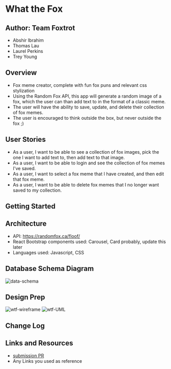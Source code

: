 # What the Fox

## Author: Team Foxtrot

* Abshir Ibrahim
* Thomas Lau
* Laurel Perkins
* Trey Young

## Overview

* Fox meme creator, complete with fun fox puns and relevant css stylization
* Using the Random Fox API, this app will generate a random image of a fox, which the user can than add text to in the format of a classic meme.
* The user will have the ability to save, update, and delete their collection of fox memes.
* The user is encouraged to think outside the box, but never outside the fox ;)

## User Stories
* As a user, I want to be able to see a collection of fox images, pick the one I want to add text to, then add text to that image. 
* As a user, I want to be able to login and see the collection of fox memes I've saved.
* As a user, I want to select a fox meme that I have created, and then edit that fox meme. 
* As a user, I want to be able to delete fox memes that I no longer want saved to my collection. 

## Getting Started
<!-- What are the steps that a user must take in order to build this app on their own machine and get it running? -->

## Architecture

* API: <https://randomfox.ca/floof/>
* React Bootstrap components used: Carousel, Card probably, update this later
* Languages used: Javascript, CSS

## Database Schema Diagram

![data-schema](https://photos.app.goo.gl/oPkuXKsp53ysStf8A)
## Design Prep

![wtf-wireframe](https://user-images.githubusercontent.com/123340286/226435021-4f1298ec-3626-4a21-b914-e67832bcad8b.jpg)
![wtf-UML](https://photos.app.goo.gl/1sMQpw2zNaLC9eQL9)

## Change Log

## Links and Resources

* [submission PR](http://xyz.com)
* Any Links you used as reference
